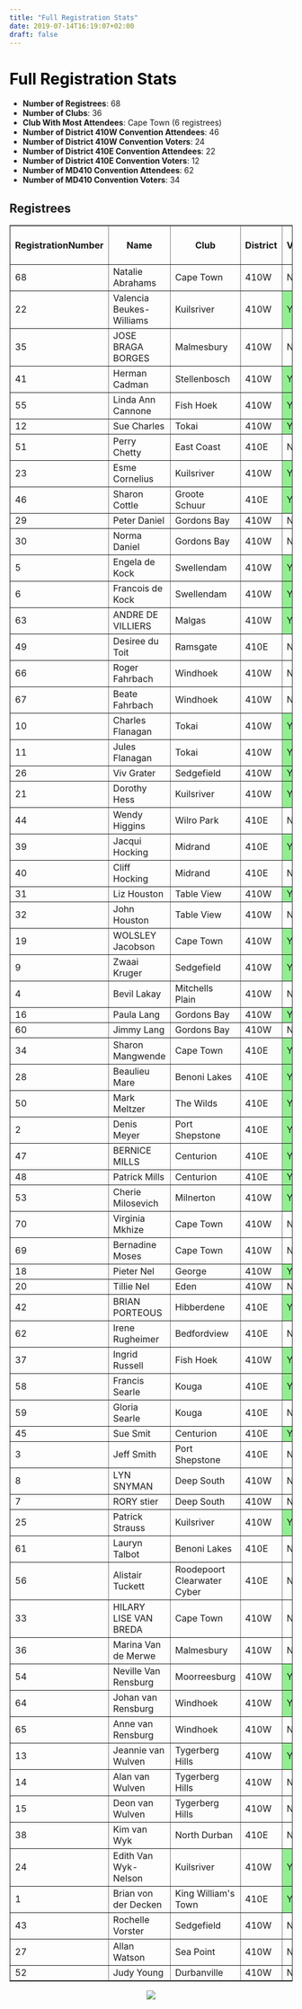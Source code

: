 ```yaml
---
title: "Full Registration Stats"
date: 2019-07-14T16:19:07+02:00
draft: false
---
```


<html>
<head>
<script type="text/javascript" src="https://ajax.googleapis.com/ajax/libs/jquery/3.4.1/jquery.min.js"></script>
<script type="text/javascript" src="https://cdnjs.com/libraries/jquery.tablesorter"></script>
<script type="text/javascript">
    $(function() {
        $(".registreeTable").tablesorter();
    });
</script>
</head>
<body>
<h1 style="color: #000000;">Full Registration Stats</h1>
<ul><li><strong>Number of Registrees</strong>: 68</li>
<li><strong>Number of Clubs</strong>: 36</li>
<li><strong>Club With Most Attendees</strong>: Cape Town (6 registrees)</li>

<li><strong>Number of District 410W Convention Attendees</strong>: 46</li>
<li><strong>Number of District 410W Convention Voters</strong>: 24</li>
<li><strong>Number of District 410E Convention Attendees</strong>: 22</li>
<li><strong>Number of District 410E Convention Voters</strong>: 12</li>

<li><strong>Number of MD410 Convention Attendees</strong>: 62</li>
<li><strong>Number of MD410 Convention Voters</strong>: 34</li>

</ul>
<h2>Registrees</h2>
<table id="registreeTable" class="tablesorter" border="1" padding=1>
  <thead>
    <tr>
      <th>
        RegistrationNumber
      </th>
      <th>
        Name
      </th>
      <th>
        Club
      </th>
      <th>
        District
      </th>
      <th>
        Voter
      </th>
      <th>
        Attending District Convention
      </th>
      <th>
        Attending MD410 Convention
      </th>
      <th>
        First MD Convention
      </th>
    </tr>
  </thead>
<tbody>

<td>68</td>
<td>Natalie Abrahams</td>
<td>Cape Town</td>
<td>410W</td>
<td>No</td>
<td style="background-color: lightgreen">Yes</td>
<td style="background-color: lightgreen">Yes</td>
<td>No</td>
</tr>

    
<td>22</td>
<td>Valencia Beukes-Williams</td>
<td>Kuilsriver</td>
<td>410W</td>
<td style="background-color: lightgreen">Yes</td>
<td style="background-color: lightgreen">Yes</td>
<td style="background-color: lightgreen">Yes</td>
<td style="background-color: lightgreen">Yes</td>
</tr>

    
<td>35</td>
<td>JOSE BRAGA BORGES</td>
<td>Malmesbury</td>
<td>410W</td>
<td>No</td>
<td style="background-color: lightgreen">Yes</td>
<td style="background-color: lightgreen">Yes</td>
<td>No</td>
</tr>

    
<td>41</td>
<td>Herman Cadman</td>
<td>Stellenbosch</td>
<td>410W</td>
<td style="background-color: lightgreen">Yes</td>
<td style="background-color: lightgreen">Yes</td>
<td style="background-color: lightgreen">Yes</td>
<td style="background-color: lightgreen">Yes</td>
</tr>

    
<td>55</td>
<td>Linda Ann Cannone</td>
<td>Fish Hoek</td>
<td>410W</td>
<td style="background-color: lightgreen">Yes</td>
<td style="background-color: lightgreen">Yes</td>
<td style="background-color: lightgreen">Yes</td>
<td style="background-color: lightgreen">Yes</td>
</tr>

    
<td>12</td>
<td>Sue Charles</td>
<td>Tokai</td>
<td>410W</td>
<td style="background-color: lightgreen">Yes</td>
<td style="background-color: lightgreen">Yes</td>
<td style="background-color: lightgreen">Yes</td>
<td>No</td>
</tr>

    
<td>51</td>
<td>Perry Chetty</td>
<td>East Coast</td>
<td>410E</td>
<td>No</td>
<td style="background-color: lightgreen">Yes</td>
<td style="background-color: lightgreen">Yes</td>
<td>No</td>
</tr>

    
<td>23</td>
<td>Esme Cornelius</td>
<td>Kuilsriver</td>
<td>410W</td>
<td style="background-color: lightgreen">Yes</td>
<td style="background-color: lightgreen">Yes</td>
<td style="background-color: lightgreen">Yes</td>
<td style="background-color: lightgreen">Yes</td>
</tr>

    
<td>46</td>
<td>Sharon Cottle</td>
<td>Groote Schuur</td>
<td>410E</td>
<td style="background-color: lightgreen">Yes</td>
<td style="background-color: lightgreen">Yes</td>
<td style="background-color: lightgreen">Yes</td>
<td>No</td>
</tr>

    
<td>29</td>
<td>Peter Daniel</td>
<td>Gordons Bay</td>
<td>410W</td>
<td>No</td>
<td style="background-color: lightgreen">Yes</td>
<td style="background-color: lightgreen">Yes</td>
<td>No</td>
</tr>

    
<td>30</td>
<td>Norma Daniel</td>
<td>Gordons Bay</td>
<td>410W</td>
<td>No</td>
<td style="background-color: lightgreen">Yes</td>
<td style="background-color: lightgreen">Yes</td>
<td style="background-color: lightgreen">Yes</td>
</tr>

    
<td>5</td>
<td>Engela de Kock</td>
<td>Swellendam</td>
<td>410W</td>
<td style="background-color: lightgreen">Yes</td>
<td style="background-color: lightgreen">Yes</td>
<td style="background-color: lightgreen">Yes</td>
<td>No</td>
</tr>

    
<td>6</td>
<td>Francois de Kock</td>
<td>Swellendam</td>
<td>410W</td>
<td style="background-color: lightgreen">Yes</td>
<td style="background-color: lightgreen">Yes</td>
<td style="background-color: lightgreen">Yes</td>
<td>No</td>
</tr>

    
<td>63</td>
<td>ANDRE DE VILLIERS</td>
<td>Malgas</td>
<td>410W</td>
<td style="background-color: lightgreen">Yes</td>
<td style="background-color: lightgreen">Yes</td>
<td style="background-color: lightgreen">Yes</td>
<td style="background-color: lightgreen">Yes</td>
</tr>

    
<td>49</td>
<td>Desiree du Toit</td>
<td>Ramsgate</td>
<td>410E</td>
<td>No</td>
<td style="background-color: lightgreen">Yes</td>
<td style="background-color: lightgreen">Yes</td>
<td>No</td>
</tr>

    
<td>66</td>
<td>Roger Fahrbach</td>
<td>Windhoek</td>
<td>410W</td>
<td>No</td>
<td style="background-color: lightgreen">Yes</td>
<td>No</td>
<td style="background-color: lightgreen">Yes</td>
</tr>

    
<td>67</td>
<td>Beate Fahrbach</td>
<td>Windhoek</td>
<td>410W</td>
<td>No</td>
<td style="background-color: lightgreen">Yes</td>
<td>No</td>
<td style="background-color: lightgreen">Yes</td>
</tr>

    
<td>10</td>
<td>Charles Flanagan</td>
<td>Tokai</td>
<td>410W</td>
<td style="background-color: lightgreen">Yes</td>
<td style="background-color: lightgreen">Yes</td>
<td style="background-color: lightgreen">Yes</td>
<td>No</td>
</tr>

    
<td>11</td>
<td>Jules Flanagan</td>
<td>Tokai</td>
<td>410W</td>
<td style="background-color: lightgreen">Yes</td>
<td style="background-color: lightgreen">Yes</td>
<td style="background-color: lightgreen">Yes</td>
<td>No</td>
</tr>

    
<td>26</td>
<td>Viv Grater</td>
<td>Sedgefield</td>
<td>410W</td>
<td style="background-color: lightgreen">Yes</td>
<td style="background-color: lightgreen">Yes</td>
<td style="background-color: lightgreen">Yes</td>
<td>No</td>
</tr>

    
<td>21</td>
<td>Dorothy Hess</td>
<td>Kuilsriver</td>
<td>410W</td>
<td style="background-color: lightgreen">Yes</td>
<td style="background-color: lightgreen">Yes</td>
<td>No</td>
<td style="background-color: lightgreen">Yes</td>
</tr>

    
<td>44</td>
<td>Wendy Higgins</td>
<td>Wilro Park</td>
<td>410E</td>
<td>No</td>
<td style="background-color: lightgreen">Yes</td>
<td style="background-color: lightgreen">Yes</td>
<td>No</td>
</tr>

    
<td>39</td>
<td>Jacqui Hocking</td>
<td>Midrand</td>
<td>410E</td>
<td style="background-color: lightgreen">Yes</td>
<td style="background-color: lightgreen">Yes</td>
<td style="background-color: lightgreen">Yes</td>
<td>No</td>
</tr>

    
<td>40</td>
<td>Cliff Hocking</td>
<td>Midrand</td>
<td>410E</td>
<td>No</td>
<td style="background-color: lightgreen">Yes</td>
<td style="background-color: lightgreen">Yes</td>
<td>No</td>
</tr>

    
<td>31</td>
<td>Liz Houston</td>
<td>Table View</td>
<td>410W</td>
<td style="background-color: lightgreen">Yes</td>
<td style="background-color: lightgreen">Yes</td>
<td style="background-color: lightgreen">Yes</td>
<td>No</td>
</tr>

    
<td>32</td>
<td>John Houston</td>
<td>Table View</td>
<td>410W</td>
<td>No</td>
<td style="background-color: lightgreen">Yes</td>
<td style="background-color: lightgreen">Yes</td>
<td>No</td>
</tr>

    
<td>19</td>
<td>WOLSLEY Jacobson</td>
<td>Cape Town</td>
<td>410W</td>
<td style="background-color: lightgreen">Yes</td>
<td style="background-color: lightgreen">Yes</td>
<td style="background-color: lightgreen">Yes</td>
<td>No</td>
</tr>

    
<td>9</td>
<td>Zwaai Kruger</td>
<td>Sedgefield</td>
<td>410W</td>
<td style="background-color: lightgreen">Yes</td>
<td style="background-color: lightgreen">Yes</td>
<td style="background-color: lightgreen">Yes</td>
<td>No</td>
</tr>

    
<td>4</td>
<td>Bevil Lakay</td>
<td>Mitchells Plain</td>
<td>410W</td>
<td>No</td>
<td style="background-color: lightgreen">Yes</td>
<td style="background-color: lightgreen">Yes</td>
<td>No</td>
</tr>

    
<td>16</td>
<td>Paula Lang</td>
<td>Gordons Bay</td>
<td>410W</td>
<td style="background-color: lightgreen">Yes</td>
<td style="background-color: lightgreen">Yes</td>
<td style="background-color: lightgreen">Yes</td>
<td>No</td>
</tr>

    
<td>60</td>
<td>Jimmy Lang</td>
<td>Gordons Bay</td>
<td>410W</td>
<td>No</td>
<td style="background-color: lightgreen">Yes</td>
<td style="background-color: lightgreen">Yes</td>
<td>No</td>
</tr>

    
<td>34</td>
<td>Sharon Mangwende</td>
<td>Cape Town</td>
<td>410E</td>
<td style="background-color: lightgreen">Yes</td>
<td style="background-color: lightgreen">Yes</td>
<td style="background-color: lightgreen">Yes</td>
<td style="background-color: lightgreen">Yes</td>
</tr>

    
<td>28</td>
<td>Beaulieu Mare</td>
<td>Benoni Lakes</td>
<td>410E</td>
<td style="background-color: lightgreen">Yes</td>
<td style="background-color: lightgreen">Yes</td>
<td style="background-color: lightgreen">Yes</td>
<td>No</td>
</tr>

    
<td>50</td>
<td>Mark Meltzer</td>
<td>The Wilds</td>
<td>410E</td>
<td style="background-color: lightgreen">Yes</td>
<td style="background-color: lightgreen">Yes</td>
<td>No</td>
<td>No</td>
</tr>

    
<td>2</td>
<td>Denis Meyer</td>
<td>Port Shepstone</td>
<td>410E</td>
<td style="background-color: lightgreen">Yes</td>
<td style="background-color: lightgreen">Yes</td>
<td style="background-color: lightgreen">Yes</td>
<td>No</td>
</tr>

    
<td>47</td>
<td>BERNICE MILLS</td>
<td>Centurion</td>
<td>410E</td>
<td style="background-color: lightgreen">Yes</td>
<td style="background-color: lightgreen">Yes</td>
<td style="background-color: lightgreen">Yes</td>
<td>No</td>
</tr>

    
<td>48</td>
<td>Patrick Mills</td>
<td>Centurion</td>
<td>410E</td>
<td style="background-color: lightgreen">Yes</td>
<td style="background-color: lightgreen">Yes</td>
<td style="background-color: lightgreen">Yes</td>
<td>No</td>
</tr>

    
<td>53</td>
<td>Cherie Milosevich</td>
<td>Milnerton</td>
<td>410W</td>
<td style="background-color: lightgreen">Yes</td>
<td style="background-color: lightgreen">Yes</td>
<td style="background-color: lightgreen">Yes</td>
<td>No</td>
</tr>

    
<td>70</td>
<td>Virginia Mkhize</td>
<td>Cape Town</td>
<td>410W</td>
<td>No</td>
<td style="background-color: lightgreen">Yes</td>
<td style="background-color: lightgreen">Yes</td>
<td>No</td>
</tr>

    
<td>69</td>
<td>Bernadine Moses</td>
<td>Cape Town</td>
<td>410W</td>
<td>No</td>
<td style="background-color: lightgreen">Yes</td>
<td style="background-color: lightgreen">Yes</td>
<td>No</td>
</tr>

    
<td>18</td>
<td>Pieter Nel</td>
<td>George</td>
<td>410W</td>
<td style="background-color: lightgreen">Yes</td>
<td style="background-color: lightgreen">Yes</td>
<td style="background-color: lightgreen">Yes</td>
<td>No</td>
</tr>

    
<td>20</td>
<td>Tillie Nel</td>
<td>Eden</td>
<td>410W</td>
<td>No</td>
<td style="background-color: lightgreen">Yes</td>
<td style="background-color: lightgreen">Yes</td>
<td>No</td>
</tr>

    
<td>42</td>
<td>BRIAN PORTEOUS</td>
<td>Hibberdene</td>
<td>410E</td>
<td style="background-color: lightgreen">Yes</td>
<td style="background-color: lightgreen">Yes</td>
<td style="background-color: lightgreen">Yes</td>
<td>No</td>
</tr>

    
<td>62</td>
<td>Irene Rugheimer</td>
<td>Bedfordview</td>
<td>410E</td>
<td>No</td>
<td style="background-color: lightgreen">Yes</td>
<td>No</td>
<td>No</td>
</tr>

    
<td>37</td>
<td>Ingrid Russell</td>
<td>Fish Hoek</td>
<td>410W</td>
<td style="background-color: lightgreen">Yes</td>
<td style="background-color: lightgreen">Yes</td>
<td style="background-color: lightgreen">Yes</td>
<td>No</td>
</tr>

    
<td>58</td>
<td>Francis Searle</td>
<td>Kouga</td>
<td>410E</td>
<td style="background-color: lightgreen">Yes</td>
<td style="background-color: lightgreen">Yes</td>
<td style="background-color: lightgreen">Yes</td>
<td>No</td>
</tr>

    
<td>59</td>
<td>Gloria Searle</td>
<td>Kouga</td>
<td>410E</td>
<td>No</td>
<td style="background-color: lightgreen">Yes</td>
<td style="background-color: lightgreen">Yes</td>
<td>No</td>
</tr>

    
<td>45</td>
<td>Sue Smit</td>
<td>Centurion</td>
<td>410E</td>
<td style="background-color: lightgreen">Yes</td>
<td style="background-color: lightgreen">Yes</td>
<td style="background-color: lightgreen">Yes</td>
<td>No</td>
</tr>

    
<td>3</td>
<td>Jeff Smith</td>
<td>Port Shepstone</td>
<td>410E</td>
<td>No</td>
<td style="background-color: lightgreen">Yes</td>
<td style="background-color: lightgreen">Yes</td>
<td>No</td>
</tr>

    
<td>8</td>
<td>LYN SNYMAN</td>
<td>Deep South</td>
<td>410W</td>
<td>No</td>
<td style="background-color: lightgreen">Yes</td>
<td style="background-color: lightgreen">Yes</td>
<td style="background-color: lightgreen">Yes</td>
</tr>

    
<td>7</td>
<td>RORY stier</td>
<td>Deep South</td>
<td>410W</td>
<td>No</td>
<td style="background-color: lightgreen">Yes</td>
<td style="background-color: lightgreen">Yes</td>
<td style="background-color: lightgreen">Yes</td>
</tr>

    
<td>25</td>
<td>Patrick Strauss</td>
<td>Kuilsriver</td>
<td>410W</td>
<td style="background-color: lightgreen">Yes</td>
<td style="background-color: lightgreen">Yes</td>
<td style="background-color: lightgreen">Yes</td>
<td style="background-color: lightgreen">Yes</td>
</tr>

    
<td>61</td>
<td>Lauryn Talbot</td>
<td>Benoni Lakes</td>
<td>410E</td>
<td>No</td>
<td style="background-color: lightgreen">Yes</td>
<td style="background-color: lightgreen">Yes</td>
<td>No</td>
</tr>

    
<td>56</td>
<td>Alistair Tuckett</td>
<td>Roodepoort Clearwater Cyber</td>
<td>410E</td>
<td>No</td>
<td style="background-color: lightgreen">Yes</td>
<td style="background-color: lightgreen">Yes</td>
<td>No</td>
</tr>

    
<td>33</td>
<td>HILARY LISE VAN BREDA</td>
<td>Cape Town</td>
<td>410W</td>
<td>No</td>
<td style="background-color: lightgreen">Yes</td>
<td style="background-color: lightgreen">Yes</td>
<td>No</td>
</tr>

    
<td>36</td>
<td>Marina Van de Merwe</td>
<td>Malmesbury</td>
<td>410W</td>
<td>No</td>
<td style="background-color: lightgreen">Yes</td>
<td style="background-color: lightgreen">Yes</td>
<td>No</td>
</tr>

    
<td>54</td>
<td>Neville Van Rensburg</td>
<td>Moorreesburg</td>
<td>410W</td>
<td style="background-color: lightgreen">Yes</td>
<td style="background-color: lightgreen">Yes</td>
<td style="background-color: lightgreen">Yes</td>
<td>No</td>
</tr>

    
<td>64</td>
<td>Johan van Rensburg</td>
<td>Windhoek</td>
<td>410W</td>
<td style="background-color: lightgreen">Yes</td>
<td style="background-color: lightgreen">Yes</td>
<td style="background-color: lightgreen">Yes</td>
<td>No</td>
</tr>

    
<td>65</td>
<td>Anne van Rensburg</td>
<td>Windhoek</td>
<td>410W</td>
<td>No</td>
<td style="background-color: lightgreen">Yes</td>
<td style="background-color: lightgreen">Yes</td>
<td>No</td>
</tr>

    
<td>13</td>
<td>Jeannie van Wulven</td>
<td>Tygerberg Hills</td>
<td>410W</td>
<td style="background-color: lightgreen">Yes</td>
<td style="background-color: lightgreen">Yes</td>
<td style="background-color: lightgreen">Yes</td>
<td>No</td>
</tr>

    
<td>14</td>
<td>Alan van Wulven</td>
<td>Tygerberg Hills</td>
<td>410W</td>
<td>No</td>
<td style="background-color: lightgreen">Yes</td>
<td style="background-color: lightgreen">Yes</td>
<td>No</td>
</tr>

    
<td>15</td>
<td>Deon van Wulven</td>
<td>Tygerberg Hills</td>
<td>410W</td>
<td>No</td>
<td style="background-color: lightgreen">Yes</td>
<td style="background-color: lightgreen">Yes</td>
<td>No</td>
</tr>

    
<td>38</td>
<td>Kim van Wyk</td>
<td>North Durban</td>
<td>410E</td>
<td>No</td>
<td style="background-color: lightgreen">Yes</td>
<td style="background-color: lightgreen">Yes</td>
<td>No</td>
</tr>

    
<td>24</td>
<td>Edith Van Wyk-Nelson</td>
<td>Kuilsriver</td>
<td>410W</td>
<td style="background-color: lightgreen">Yes</td>
<td style="background-color: lightgreen">Yes</td>
<td style="background-color: lightgreen">Yes</td>
<td style="background-color: lightgreen">Yes</td>
</tr>

    
<td>1</td>
<td>Brian von der Decken</td>
<td>King William's Town</td>
<td>410E</td>
<td style="background-color: lightgreen">Yes</td>
<td style="background-color: lightgreen">Yes</td>
<td style="background-color: lightgreen">Yes</td>
<td>No</td>
</tr>

    
<td>43</td>
<td>Rochelle Vorster</td>
<td>Sedgefield</td>
<td>410W</td>
<td>No</td>
<td style="background-color: lightgreen">Yes</td>
<td>No</td>
<td>No</td>
</tr>

    
<td>27</td>
<td>Allan Watson</td>
<td>Sea Point</td>
<td>410W</td>
<td>No</td>
<td style="background-color: lightgreen">Yes</td>
<td style="background-color: lightgreen">Yes</td>
<td style="background-color: lightgreen">Yes</td>
</tr>

    
<td>52</td>
<td>Judy Young</td>
<td>Durbanville</td>
<td>410W</td>
<td>No</td>
<td style="background-color: lightgreen">Yes</td>
<td style="background-color: lightgreen">Yes</td>
<td>No</td>
</tr>

    
</tbody>
</table>
<div style="text-align:center"><img src="/img/registrations_over_time.png"></div>
</body>
</html>
